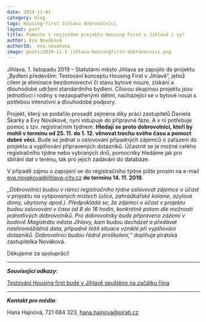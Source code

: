 ```yaml
---
date: 2019-11-01
category: blog
tags: Housing-first Jihlava dobrovolníci 
layout: post
title: Pomozte s rozjezdem projektu Housing First v Jihlavě i vy!
author: Eva Nováková
authorId:  eva.novakova
image: posts/2019-11-1-jihlava-housingfirst-dobrovolnici.png
---
```


Jihlava, 1. listopadu 2019 – Statutární město Jihlava se zapojilo do projektu „Bydlení především: Testování konceptu Housing First v Jihlavě“, jehož cílem je eliminace bezdomovectví či stavu bytové nouze, získání a dlouhodobé udržení standardního bydlení. Cílovou skupinou projektu jsou jednotlivci i rodiny s nezaopatřenými dětmi, nacházející se v bytové nouzi s potřebou intenzivní a dlouhodobé podpory. 

Projekt, který se podařilo prosadit zejména díky práci zastupitelů Daniela Škarky a Evy Novákové, nyní vstupuje do přípravné fáze. A v ní potřebuje pomoc s tzv. registračním týdnem. **Hledají se proto dobrovolníci, kteří by mohli v termínu od 25. 11. do 1. 12. věnovat trochu svého času a pomoct dobré věci.** Bude se jednat o oslovování případných zájemců o zařazení do projektu a vyplňování připravených dotazníků.  Účastnit se je možné celého registračního týdne nebo vybraných dnů, pomocníky hledáme jak pro sbírání dat v terénu, tak pro jejich zadávání do databáze.

V případě zájmu o zapojení se do registračního týdne pište prosím na e-mail <eva.novakova@jihlava-city.cz> **do termínu 14. 11. 2019**.

*„Dobrovolníci budou v rámci registračního týdne oslovovat zájemce o účast v projektu na vytipovaných místech (ulice, zahrádkářské kolonie, azylové domy, ubytovny apod.). Předpokládá se, že zájemci o účast v projektu budou oslovováni v čase od 8 do 16 hodin, konkrétně potom dle možností jednotlivých dobrovolníků. Pro dobrovolníky bude připraveno zázemí v budově Magistrátu města Jihlavy, kam budou docházet a předávat nashromážděná data, případně řešit situace vzniklé při vyplňování dotazníků. Dobrovolníci budou řádně proškoleni,“* doplňuje pirátská zastupitelka Nováková. 

Děkujeme za spolupráci!

---

***Související odkazy***:

[Testování Housing first bude v Jihlavě spuštěno na začátku října](https://vysocina.pirati.cz/aktuality/housing-first-jihlava.html)

---

***Kontakt pro média***:

Hana Hajnová, 721 684 323, hana.hajnova@pirati.cz
